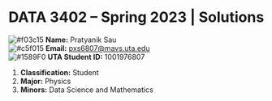 # DATA 3402 – Spring 2023 | Solutions
![#f03c15](https://via.placeholder.com/15/f03c15/000000?text=+) **Name:** Pratyanik Sau\
![#c5f015](https://via.placeholder.com/15/c5f015/000000?text=+) **Email:** pxs6807@mavs.uta.edu\
![#1589F0](https://via.placeholder.com/15/1589F0/000000?text=+) **UTA Student ID:** 1001976807

1. **Classification:** Student
2. **Major:** Physics
3. **Minors:** Data Science and Mathematics

